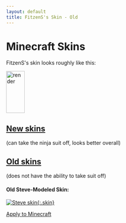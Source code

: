 ```yaml
---
layout: default
title: FitzenS's Skin - Old
---
```

<!--
  ~ SPDX-FileCopyrightText: 2018-2021 Nathaniel Fitzenrider <nathaniel.fitzenrider@gmail.com>
  ~
  ~ SPDX-License-Identifier: CC0-1.0+
  -->

<style>
img[alt=render] {
	width: 50px;
	height: 113;
	image-rendering: pixelated;
}
img.skin {
	width: 128px;
	height: 128px;
	border: 1px solid white;
	image-rendering: pixelated;
}
</style>
# Minecraft Skins

FitzenS's skin looks roughly like this:

![render](//crafatar.com/renders/body/d6e9c718-0ecb-4a17-9715-66274374e518?overlay=true)

## [New skins](../new)
(can take the ninja suit off, looks better overall)

## [Old skins]()
(does not have the ability to take suit off)

#### Old Steve-Modeled Skin:

[![Steve skin](//nfitzen.keybase.pub/mc-skin/FitzenS/old/steve.png){:.skin}](//keybase.pub/nfitzen/mc-skin/FitzenS/old/steve.png)

[Apply to Minecraft](apply/steve)
